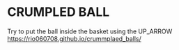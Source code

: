 # CRUMPLED BALL
Try to put the ball inside the basket using the UP_ARROW
 https://rio060708.github.io/crummplaed_balls/
 
